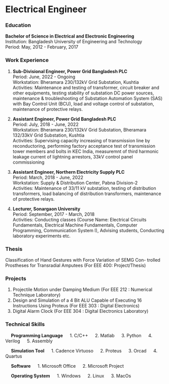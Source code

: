 # Electrical Engineer

### Education
**Bachelor of Science in Electrical and Electronic Engineering**\
Institution: Bangladesh University of Engineering and Technology\
Period: May, 2012 - February, 2017

### Work Experience
1. **Sub-Divisional Engineer, Power Grid Bangladesh PLC**\
  Period: June, 2022 - Ongoing\
  Workstation: Bheramara 230/132kV Grid Substation, Kushtia\
  Activities: Maintenance and testing of transformer, circuit breaker and other equipments, testing stability of substation DC power sources, maintenance & troubleshooting of Substation Automation System (SAS) with Bay Control Unit (BCU), load and voltage control of substation, maintenance of protective relays. 

2. **Assistant Engineer, Power Grid Bangladesh PLC**\
   Period: July, 2018 - June, 2022\
   Workstation: Bheramara 230/132kV Grid Substation, Bheramara 132/33kV
Grid Substation, Kushtia\
   Activities: Supervising capacity increasing of transmission line by reconductoring, performing factory acceptance test of transmission tower members and bolts in KEC India, measuremnt of third harmonic leakage current of lightning arrestors, 33kV control panel commissioning
    
4. **Assistant Engineer, Northern Electricity Supply PLC**\
   Period: March, 2018 - June, 2022\
   Workstation: Supply & Distribution Center, Pabna Division-2\
   Activities: Maintenance of 33/11 kV substation, testing of distribution transformers, load balancing of distribution transformers, maintenance of protective relays.

5. **Lecturer, Sonargaon University**\
   Period: September, 2017 - March, 2018\
   Activities: Conducting classes (Course Name: Electrical Circuits Fundamentals, Electrical Machine Fundamentals, Computer Programming, Communication System I), Advising students, Conducting laboratory experiments etc.   
   
### Thesis
Classification of Hand Gestures with Force Variation of SEMG Con-
trolled Prostheses for Transradial Amputees (For EEE 400: Project/Thesis)

### Projects

1. Projectile Motion under Damping Medium (For EEE 212 : Numerical Technique Laboratory)
2. Design and Simulation of a 4 Bit ALU Capable of Executing 16 Instructions Using Proteus (For EEE 303 : Digital Electronics)
3. Digital Alarm Clock (For EEE 304 : Digital Electronics Laboratory)

### Technical Skills
&emsp;  **Programming Language**
&emsp;  1. C/C++ &emsp;    2. Matlab   &emsp;  3. Python &emsp;    4. Verilog   &emsp; 5. Assembly

&emsp;  **Simulation Tool**
&emsp;  1. Cadence Virtuoso  &emsp;  2. Proteus  &emsp;  3. Orcad  &emsp;  4. Quartus

&emsp;  **Software**
&emsp;  1. Microsoft Office  &emsp;  2. Microsoft Project

&emsp;  **Operating System**
&emsp;  1. Windows &emsp;   2. Linux  &emsp;  3. MacOs
